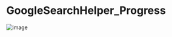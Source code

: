 # GoogleSearchHelper_Progress
 
![image](https://github.com/user-attachments/assets/45657517-952f-4d03-9595-fd2b124e9d16)
